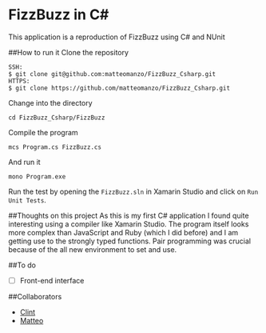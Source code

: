 FizzBuzz in C#
==
This application is a reproduction of FizzBuzz using C# and NUnit

##How to run it
Clone the repository
```
SSH:
$ git clone git@github.com:matteomanzo/FizzBuzz_Csharp.git
HTTPS:
$ git clone https://github.com/matteomanzo/FizzBuzz_Csharp.git
```
Change into the directory
```
cd FizzBuzz_Csharp/FizzBuzz
```
Compile the program
```
mcs Program.cs FizzBuzz.cs
```
And run it
```
mono Program.exe
```
Run the test by opening the `FizzBuzz.sln` in Xamarin Studio and click on `Run Unit Tests`.

##Thoughts on this project
As this is my first C# application I found quite interesting using a compiler like Xamarin Studio. The program itself looks more complex than JavaScript and Ruby (which I did before) and I am getting use to the strongly typed functions.
Pair programming was crucial because of the all new environment to set and use.

##To do
- [ ] Front-end interface

##Collaborators
- [Clint](https://github.com/clint77)
- [Matteo](https://github.com/matteomanzo)

